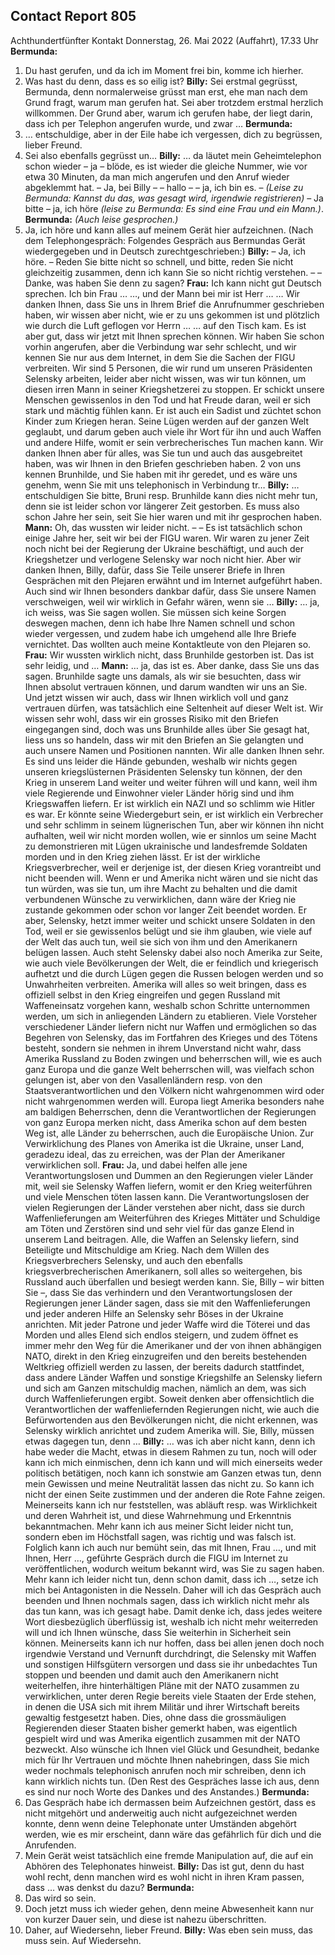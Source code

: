 ## Contact Report 805
Achthundertfünfter Kontakt
Donnerstag, 26. Mai 2022 (Auffahrt), 17.33 Uhr
**Bermunda:**
1. Du hast gerufen, und da ich im Moment frei bin, komme ich hierher.
2. Was hast du denn, dass es so eilig ist?
**Billy:**
Sei erstmal gegrüsst, Bermunda, denn normalerweise grüsst man erst, ehe man nach dem Grund fragt, warum man gerufen hat. Sei aber trotzdem erstmal herzlich willkommen. Der Grund aber, warum ich gerufen habe, der liegt darin, dass ich per Telephon angerufen wurde, und zwar …
**Bermunda:**
3. … entschuldige, aber in der Eile habe ich vergessen, dich zu begrüssen, lieber Freund.
4. Sei also ebenfalls gegrüsst un…
**Billy:**
… da läutet mein Geheimtelephon schon wieder – ja – blöde, es ist wieder die gleiche Nummer, wie vor etwa 30 Minuten, da man mich angerufen und den Anruf wieder abgeklemmt hat. – Ja, bei Billy – – hallo – – ja, ich bin es. – _(Leise zu Bermunda: Kannst du das, was gesagt wird, irgendwie registrieren)_ – Ja bitte – ja, ich höre _(leise zu Bermunda: Es sind eine Frau und ein Mann.)_.
**Bermunda:** _(Auch leise gesprochen.)_
5. Ja, ich höre und kann alles auf meinem Gerät hier aufzeichnen.
(Nach dem Telephongespräch: Folgendes Gespräch aus Bermundas Gerät wiedergegeben und in Deutsch zurechtgeschrieben:)
**Billy:**
– Ja, ich höre. – Reden Sie bitte nicht so schnell, und bitte, reden Sie nicht gleichzeitig zusammen, denn ich kann Sie so nicht richtig verstehen. – – Danke, was haben Sie denn zu sagen?
**Frau:**
Ich kann nicht gut Deutsch sprechen. Ich bin Frau … …, und der Mann bei mir ist Herr … … Wir danken Ihnen, dass Sie uns in Ihrem Brief die Anrufnummer geschrieben haben, wir wissen aber nicht, wie er zu uns gekommen ist und plötzlich wie durch die Luft geflogen vor Herrn … … auf den Tisch kam. Es ist aber gut, dass wir jetzt mit Ihnen sprechen können. Wir haben Sie schon vorhin angerufen, aber die Verbindung war sehr schlecht, und wir kennen Sie nur aus dem Internet, in dem Sie die Sachen der FIGU verbreiten. Wir sind 5 Personen, die wir rund um unseren Präsidenten Selensky arbeiten, leider aber nicht wissen, was wir tun können, um diesen irren Mann in seiner Kriegshetzerei zu stoppen. Er schickt unsere Menschen gewissenlos in den Tod und hat Freude daran, weil er sich stark und mächtig fühlen kann. Er ist auch ein Sadist und züchtet schon Kinder zum Kriegen heran. Seine Lügen werden auf der ganzen Welt geglaubt, und darum geben auch viele ihr Wort für ihn und auch Waffen und andere Hilfe, womit er sein verbrecherisches Tun machen kann. Wir danken Ihnen aber für alles, was Sie tun und auch das ausgebreitet haben, was wir Ihnen in den Briefen geschrieben haben. 2 von uns kennen Brunhilde, und Sie haben mit ihr geredet, und es wäre uns genehm, wenn Sie mit uns telephonisch in Verbindung tr…
**Billy:**
… entschuldigen Sie bitte, Bruni resp. Brunhilde kann dies nicht mehr tun, denn sie ist leider schon vor längerer Zeit gestorben. Es muss also schon Jahre her sein, seit Sie hier waren und mit ihr gesprochen haben.
**Mann:**
Oh, das wussten wir leider nicht. – – Es ist tatsächlich schon einige Jahre her, seit wir bei der FIGU waren. Wir waren zu jener Zeit noch nicht bei der Regierung der Ukraine beschäftigt, und auch der Kriegshetzer und verlogene Selensky war noch nicht hier. Aber wir danken Ihnen, Billy, dafür, dass Sie Teile unserer Briefe in Ihren Gesprächen mit den Plejaren erwähnt und im Internet aufgeführt haben. Auch sind wir Ihnen besonders dankbar dafür, dass Sie unsere Namen verschweigen, weil wir wirklich in Gefahr wären, wenn sie …
**Billy:**
… ja, ich weiss, was Sie sagen wollen. Sie müssen sich keine Sorgen deswegen machen, denn ich habe Ihre Namen schnell und schon wieder vergessen, und zudem habe ich umgehend alle Ihre Briefe vernichtet. Das wollten auch meine Kontaktleute von den Plejaren so.
**Frau:**
Wir wussten wirklich nicht, dass Brunhilde gestorben ist. Das ist sehr leidig, und …
**Mann:**
… ja, das ist es. Aber danke, dass Sie uns das sagen. Brunhilde sagte uns damals, als wir sie besuchten, dass wir Ihnen absolut vertrauen können, und darum wandten wir uns an Sie. Und jetzt wissen wir auch, dass wir Ihnen wirklich voll und ganz vertrauen dürfen, was tatsächlich eine Seltenheit auf dieser Welt ist. Wir wissen sehr wohl, dass wir ein grosses Risiko mit den Briefen eingegangen sind, doch was uns Brunhilde alles über Sie gesagt hat, liess uns so handeln, dass wir mit den Briefen an Sie gelangten und auch unsere Namen und Positionen nannten. Wir alle danken Ihnen sehr. Es sind uns leider die Hände gebunden, weshalb wir nichts gegen unseren kriegslüsternen Präsidenten Selensky tun können, der den Krieg in unserem Land weiter und weiter führen will und kann, weil ihm viele Regierende und Einwohner vieler Länder hörig sind und ihm Kriegswaffen liefern. Er ist wirklich ein NAZI und so schlimm wie Hitler es war. Er könnte seine Wiedergeburt sein, er ist wirklich ein Verbrecher und sehr schlimm in seinem lügnerischen Tun, aber wir können ihn nicht aufhalten, weil wir nicht morden wollen, wie er sinnlos um seine Macht zu demonstrieren mit Lügen ukrainische und landesfremde Soldaten morden und in den Krieg ziehen lässt. Er ist der wirkliche Kriegsverbrecher, weil er derjenige ist, der diesen Krieg vorantreibt und nicht beenden will. Wenn er und Amerika nicht wären und sie nicht das tun würden, was sie tun, um ihre Macht zu behalten und die damit verbundenen Wünsche zu verwirklichen, dann wäre der Krieg nie zustande gekommen oder schon vor langer Zeit beendet worden. Er aber, Selensky, hetzt immer weiter und schickt unsere Soldaten in den Tod, weil er sie gewissenlos belügt und sie ihm glauben, wie viele auf der Welt das auch tun, weil sie sich von ihm und den Amerikanern belügen lassen. Auch steht Selensky dabei also noch Amerika zur Seite, wie auch viele Bevölkerungen der Welt, die er feindlich und kriegerisch aufhetzt und die durch Lügen gegen die Russen belogen werden und so Unwahrheiten verbreiten. Amerika will alles so weit bringen, dass es offiziell selbst in den Krieg eingreifen und gegen Russland mit Waffeneinsatz vorgehen kann, weshalb schon Schritte unternommen werden, um sich in anliegenden Ländern zu etablieren.
Viele Vorsteher verschiedener Länder liefern nicht nur Waffen und ermöglichen so das Begehren von Selensky, das im Fortfahren des Krieges und des Tötens besteht, sondern sie nehmen in ihrem Unverstand nicht wahr, dass Amerika Russland zu Boden zwingen und beherrschen will, wie es auch ganz Europa und die ganze Welt beherrschen will, was vielfach schon gelungen ist, aber von den Vasallenländern resp. von den Staatsverantwortlichen und den Völkern nicht wahrgenommen wird oder nicht wahrgenommen werden will. Europa liegt Amerika besonders nahe am baldigen Beherrschen, denn die Verantwortlichen der Regierungen von ganz Europa merken nicht, dass Amerika schon auf dem besten Weg ist, alle Länder zu beherrschen, auch die Europäische Union. Zur Verwirklichung des Planes von Amerika ist die Ukraine, unser Land, geradezu ideal, das zu erreichen, was der Plan der Amerikaner verwirklichen soll.
**Frau:**
Ja, und dabei helfen alle jene Verantwortungslosen und Dummen an den Regierungen vieler Länder mit, weil sie Selensky Waffen liefern, womit er den Krieg weiterführen und viele Menschen töten lassen kann. Die Verantwortungslosen der vielen Regierungen der Länder verstehen aber nicht, dass sie durch Waffenlieferungen am Weiterführen des Krieges Mittäter und Schuldige am Töten und Zerstören sind und sehr viel für das ganze Elend in unserem Land beitragen. Alle, die Waffen an Selensky liefern, sind Beteiligte und Mitschuldige am Krieg. Nach dem Willen des Kriegsverbrechers Selensky, und auch den ebenfalls kriegsverbrecherischen Amerikanern, soll alles so weitergehen, bis Russland auch überfallen und besiegt werden kann. Sie, Billy – wir bitten Sie –, dass Sie das verhindern und den Verantwortungslosen der Regierungen jener Länder sagen, dass sie mit den Waffenlieferungen und jeder anderen Hilfe an Selensky sehr Böses in der Ukraine anrichten. Mit jeder Patrone und jeder Waffe wird die Töterei und das Morden und alles Elend sich endlos steigern, und zudem öffnet es immer mehr den Weg für die Amerikaner und der von ihnen abhängigen NATO, direkt in den Krieg einzugreifen und den bereits bestehenden Weltkrieg offiziell werden zu lassen, der bereits dadurch stattfindet, dass andere Länder Waffen und sonstige Kriegshilfe an Selensky liefern und sich am Ganzen mitschuldig machen, nämlich an dem, was sich durch Waffenlieferungen ergibt. Soweit denken aber offensichtlich die Verantwortlichen der waffenliefernden Regierungen nicht, wie auch die Befürwortenden aus den Bevölkerungen nicht, die nicht erkennen, was Selensky wirklich anrichtet und zudem Amerika will. Sie, Billy, müssen etwas dagegen tun, denn …
**Billy:**
… was ich aber nicht kann, denn ich habe weder die Macht, etwas in diesem Rahmen zu tun, noch will oder kann ich mich einmischen, denn ich kann und will mich einerseits weder politisch betätigen, noch kann ich sonstwie am Ganzen etwas tun, denn mein Gewissen und meine Neutralität lassen das nicht zu. So kann ich nicht der einen Seite zustimmen und der anderen die Rote Fahne zeigen. Meinerseits kann ich nur feststellen, was abläuft resp. was Wirklichkeit und deren Wahrheit ist, und diese Wahrnehmung und Erkenntnis bekanntmachen. Mehr kann ich aus meiner Sicht leider nicht tun, sondern eben im Höchstfall sagen, was richtig und was falsch ist. Folglich kann ich auch nur bemüht sein, das mit Ihnen, Frau …, und mit Ihnen, Herr …, geführte Gespräch durch die FIGU im Internet zu veröffentlichen, wodurch weitum bekannt wird, was Sie zu sagen haben. Mehr kann ich leider nicht tun, denn schon damit, dass ich …, setze ich mich bei Antagonisten in die Nesseln. Daher will ich das Gespräch auch beenden und Ihnen nochmals sagen, dass ich wirklich nicht mehr als das tun kann, was ich gesagt habe. Damit denke ich, dass jedes weitere Wort diesbezüglich überflüssig ist, weshalb ich nicht mehr weiterreden will und ich Ihnen wünsche, dass Sie weiterhin in Sicherheit sein können. Meinerseits kann ich nur hoffen, dass bei allen jenen doch noch irgendwie Verstand und Vernunft durchdringt, die Selensky mit Waffen und sonstigen Hilfsgütern versorgen und dass sie ihr unbedachtes Tun stoppen und beenden und damit auch den Amerikanern nicht weiterhelfen, ihre hinterhältigen Pläne mit der NATO zusammen zu verwirklichen, unter deren Regie bereits viele Staaten der Erde stehen, in denen die USA sich mit ihrem Militär und ihrer Wirtschaft bereits gewaltig festgesetzt haben. Dies, ohne dass die grossmäuligen Regierenden dieser Staaten bisher gemerkt haben, was eigentlich gespielt wird und was Amerika eigentlich zusammen mit der NATO bezweckt. Also wünsche ich Ihnen viel Glück und Gesundheit, bedanke mich für Ihr Vertrauen und möchte Ihnen nahebringen, dass Sie mich weder nochmals telephonisch anrufen noch mir schreiben, denn ich kann wirklich nichts tun.
(Den Rest des Gespräches lasse ich aus, denn es sind nur noch Worte des Dankes und des Anstandes.)
**Bermunda:**
6. Das Gespräch habe ich dermassen beim Aufzeichnen gestört, dass es nicht mitgehört und anderweitig auch nicht aufgezeichnet werden konnte, denn wenn deine Telephonate unter Umständen abgehört werden, wie es mir erscheint, dann wäre das gefährlich für dich und die Anrufenden.
7. Mein Gerät weist tatsächlich eine fremde Manipulation auf, die auf ein Abhören des Telephonates hinweist.
**Billy:**
Das ist gut, denn du hast wohl recht, denn manchen wird es wohl nicht in ihren Kram passen, dass … was denkst du dazu?
**Bermunda:**
8. Das wird so sein.
9. Doch jetzt muss ich wieder gehen, denn meine Abwesenheit kann nur von kurzer Dauer sein, und diese ist nahezu überschritten.
10. Daher, auf Wiedersehn, lieber Freund.
**Billy:**
Was eben sein muss, das muss sein. Auf Wiedersehn.
